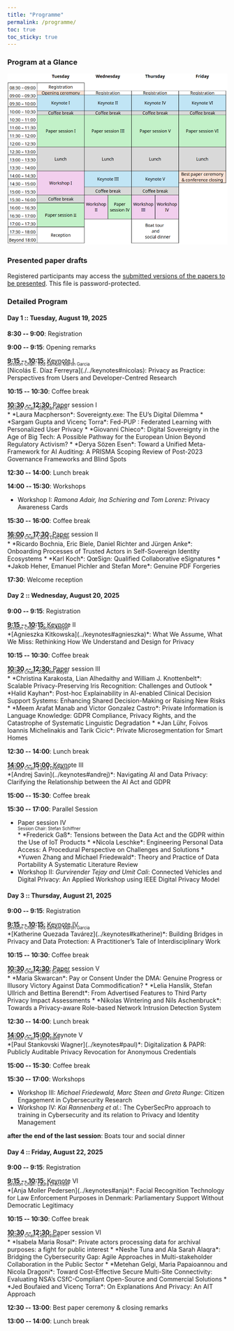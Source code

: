 ```yaml
---
title: "Programme"
permalink: /programme/
toc: true
toc_sticky: true
---
```


### Program at a Glance
![IFIP Summer School 2025 Program](../assets/images/IFIPSC25_program_at_a_glance.png)

### Presented paper drafts
Registered participants may access the [submitted versions of the papers to be presented](../assets/IFIP_SC_2025_preproceedings.zip). This file is password-protected.

### Detailed Program
#### Day 1 :: Tuesday, August 19, 2025
**8:30 -- 9:00**: Registration

**9:00 -- 9:15**: Opening remarks

**9:15 -- 10:15**: Keynote I
<div style="margin-top:-20px; font-size: 70%;">Session Chair: Yod Samuel Martin Garcia</div>
[Nicolás E. Díaz Ferreyra](./../keynotes#nicolas): Privacy as Practice: Perspectives from Users and Developer-Centred Research

**10:15 -- 10:30**: Coffee break

**10:30 -- 12:30**: Paper session I
<div style="margin-top:-20px; font-size: 70%;">Session Chair: Stephan Krenn</div>
* *Laura Macpherson*: Sovereignty.exe: The EU’s Digital Dilemma
* *Sargam Gupta and Vicenç Torra*: Fed-PUP : Federated Learning with Personalized User Privacy
* *Giovanni Chieco*: Digital Sovereignty in the Age of Big Tech: A Possible Pathway for the European Union Beyond Regulatory Activism?
* *Derya Sözen Esen*: Toward a Unified Meta-Framework for AI Auditing: A PRISMA Scoping Review of Post-2023 Governance Frameworks and Blind Spots

**12:30 -- 14:00**: Lunch break

**14:00 -- 15:30**: Workshops
* Workshop I: *Ramona Adair, Ina Schiering and Tom Lorenz*: Privacy Awareness Cards


**15:30 -- 16:00**: Coffee break

**16:00 -- 17:30**: Paper session II
<div style="margin-top:-20px; font-size: 70%;">Session Chair: Laura Drechsler</div>
* *Ricardo Bochnia, Eric Biele, Daniel Richter and Jürgen Anke*: Onboarding Processes of Trusted Actors in Self-Sovereign Identity Ecosystems
* *Karl Koch*: QœSign: Qualified Collaborative eSignatures
* *Jakob Heher, Emanuel Pichler and Stefan More*: Genuine PDF Forgeries

**17:30**: Welcome reception

#### Day 2 :: Wednesday, August 20, 2025
**9:00 -- 9:15**: Registration

**9:15 -- 10:15**: Keynote II
<div style="margin-top:-20px; font-size: 70%;">Session Chair: Joachim Meyer</div>
*[Agnieszka Kitkowska](../keynotes#agnieszka)*: What We Assume, What We Miss: Rethinking How We Understand and Design for Privacy

**10:15 -- 10:30**: Coffee break

**10:30 -- 12:30**: Paper session III
<div style="margin-top:-20px; font-size: 70%;">Session Chair: Joachim Meyer</div>
* *Christina Karakosta, Lian Alhedaithy and William J. Knottenbelt*: Scalable Privacy-Preserving Iris Recognition: Challenges and Outlook
* *Halid Kayhan*: Post-hoc Explainability in AI-enabled Clinical Decision Support Systems: Enhancing Shared Decision-Making or Raising New Risks
* *Meem Arafat Manab and Victor Gonzalez Castro*: Private Information is Language Knowledge: GDPR Compliance, Privacy Rights, and the Catastrophe of Systematic Linguistic Degradation
* *Jan Lühr, Foivos Ioannis Michelinakis and Tarik Cicic*: Private Microsegmentation for Smart Homes

**12:30 -- 14:00**: Lunch break

**14:00 -- 15:00**: Keynote III
<div style="margin-top:-20px; font-size: 70%;">Session Chair: Laura Drechsler</div>
*[Andrej Savin](../keynotes#andrej)*: Navigating AI and Data Privacy: Clarifying the Relationship between the AI Act and GDPR 

**15:00 -- 15:30**: Coffee break

**15:30 -- 17:00**: Parallel Session
* Paper session IV
   <div style="font-size: 70%;">Session Chair: Stefan Schiffner</div>
   * *Frederick Gaß*: Tensions between the Data Act and the GDPR within the Use of IoT Products
   * *Nicola Leschke*: Engineering Personal Data Access: A Procedural Perspective on Challenges and Solutions
   * *Yuwen Zhang and Michael Friedewald*: Theory and Practice of Data Portability A Systematic Literature Review 
* Workshop II: *Gurvirender Tejay and Umit Cali*: Connected Vehicles and Digital Privacy: An Applied Workshop using IEEE Digital Privacy Model


#### Day 3 :: Thursday, August 21, 2025
**9:00 -- 9:15**: Registration

**9:15 -- 10:15**: Keynote IV
<div style="margin-top:-20px; font-size: 70%;">Session Chair: Yod Samuel Martin Garcia</div>
*[Katherine Quezada Tavárez](../keynotes#katherine)*: Building Bridges in Privacy and Data Protection: A Practitioner’s Tale of Interdisciplinary Work

**10:15 -- 10:30**: Coffee break

**10:30 -- 12:30**: Paper session V
<div style="margin-top:-20px; font-size: 70%;">Session Chair: Stefan Schiffner</div>
* *Maria Skwarcan*: Pay or Consent Under the DMA: Genuine Progress or Illusory Victory Against Data Commodification?
* *Lelia Hanslik, Stefan Ullrich and Bettina Berendt*: From Advertised Features to Third Party Privacy Impact Assessments
* *Nikolas Wintering and Nils Aschenbruck*: Towards a Privacy-aware Role-based Network Intrusion Detection System

**12:30 -- 14:00**: Lunch break

**14:00 -- 15:00**: Keynote V
<div style="margin-top:-20px; font-size: 70%;">Session Chair: Lejla Islami</div>
*[Paul Stankovski Wagner](../keynotes#paul)*: Digitalization & PAPR: Publicly Auditable Privacy Revocation for Anonymous Credentials


**15:00 -- 15:30**: Coffee break

**15:30 -- 17:00**: Workshops
* Workshop III: *Michael Friedewald, Marc Steen and Greta Runge*: Citizen Engagement in Cybersecurity Research
* Workshop IV: *Kai Rannenberg et al.*: The CyberSecPro approach to training in Cybersecurity and its relation to Privacy and Identity Management

**after the end of the last session**: Boats tour and social dinner

#### Day 4 :: Friday, August 22, 2025
**9:00 -- 9:15**: Registration

**9:15 -- 10:15**: Keynote VI
<div style="margin-top:-20px; font-size: 70%;">Session Chair: Laura Drechsler</div>
*[Anja Moller Pedersen](../keynotes#anja)*:  Facial Recognition Technology for Law Enforcement Purposes in Denmark: Parliamentary Support Without Democratic Legitimacy

**10:15 -- 10:30**: Coffee break

**10:30 -- 12:30**: Paper session VI
<div style="margin-top:-20px; font-size: 70%;">Session Chair: Lejla Islami</div>
* *Isabela Maria Rosal*: Private actors processing data for archival purposes: a fight for public interest
* *Neshe Tuna and Ala Sarah Alaqra*: Bridging the Cybersecurity Gap: Agile Approaches in Multi-stakeholder Collaboration in the Public Sector
* *Metehan Gelgi, Maria Papaioannou and Nicola Dragoni*: Toward Cost-Effective Secure Multi-Site Connectivity: Evaluating NSA’s CSfC-Compliant Open-Source and Commercial Solutions
* *Jed Boufaied and Vicenç Torra*: On Explanations And Privacy: An AIT Approach

**12:30 -- 13:00**: Best paper ceremony & closing remarks

**13:00 -- 14:00**: Lunch break


